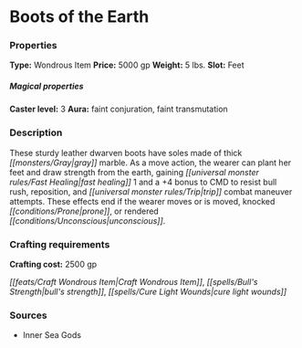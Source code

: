 ﻿---
Title: "Boots of the Earth"
Type: "Wondrous Item"
Price: "5000 gp"
Weight: "5 lbs."
Slot: "Feet"
Caster level: "3"
Aura: "faint conjuration, faint transmutation"
Description: |
  "These sturdy leather dwarven boots have soles made of thick gray marble. As a move action, the wearer can plant her feet and draw strength from the earth, gaining fast healing 1 and a +4 bonus to CMD to resist bull rush, reposition, and trip combat maneuver attempts. These effects end if the wearer moves or is moved, knocked prone, or rendered unconscious."
Crafting cost: "2500 gp"
Sources: "['Inner Sea Gods']"
---

# Boots of the Earth

### Properties

**Type:** Wondrous Item **Price:** 5000 gp **Weight:** 5 lbs. **Slot:** Feet

##### Magical properties

**Caster level:** 3 **Aura:** faint conjuration, faint transmutation

### Description

These sturdy leather dwarven boots have soles made of thick _[[monsters/Gray|gray]]_ marble. As a move action, the wearer can plant her feet and draw strength from the earth, gaining _[[universal monster rules/Fast Healing|fast healing]]_ 1 and a +4 bonus to CMD to resist bull rush, reposition, and _[[universal monster rules/Trip|trip]]_ combat maneuver attempts. These effects end if the wearer moves or is moved, knocked _[[conditions/Prone|prone]]_, or rendered _[[conditions/Unconscious|unconscious]]_.

### Crafting requirements

**Crafting cost:** 2500 gp

_[[feats/Craft Wondrous Item|Craft Wondrous Item]]_, _[[spells/Bull's Strength|bull's strength]]_, _[[spells/Cure Light Wounds|cure light wounds]]_

### Sources

* Inner Sea Gods